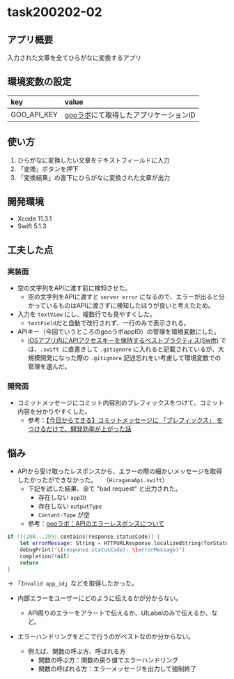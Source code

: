 #  task200202-02  
  
## アプリ概要  
入力された文章を全てひらがなに変換するアプリ  
  
## 環境変数の設定  
  
|key  |value  |
|:--|:--|  
|GOO_API_KEY|[gooラボ](https://labs.goo.ne.jp/apiusage/)にて取得したアプリケーションID|  
  
## 使い方  
1. ひらがなに変換したい文章をテキストフィールドに入力  
2. 「変換」ボタンを押下  
3. 「変換結果」の直下にひらがなに変換された文章が出力  
    
## 開発環境  
- Xcode 11.3.1  
- Swift 5.1.3  
  
## 工夫した点  
  
### 実装面  
- 空の文字列をAPIに渡す前に検知させた。  
    - 空の文字列をAPIに渡すと `server error` になるので、エラーが出ると分かっているものはAPIに渡さずに検知したほうが良いと考えたため。  
- 入力を `textView` にし、複数行でも見やすくした。  
    - `textField`だと自動で改行されず、一行のみで表示される。  
- APIキー（今回でいうところのgooラボappID）の管理を環境変数にした。  
    - [iOSアプリ内にAPIアクセスキーを保持するベストプラクティス(Swift)](https://qiita.com/uhooi/items/c3fd487f2ba6cd1990af) では、`.swift `に直書きして `.gitignore` に入れると記載されているが、大規模開発になった際の `.gitignore` 記述忘れをい考慮して環境変数での管理を選んだ。  
  
### 開発面  
- コミットメッセージにコミット内容別のプレフィックスをつけて、コミット内容を分かりやすくした。
    - 参考：[【今日からできる】コミットメッセージに 「プレフィックス」 をつけるだけで、開発効率が上がった話](https://qiita.com/numanomanu/items/45dd285b286a1f7280ed)
  
## 悩み  
- APIから受け取ったレスポンスから、エラーの際の細かいメッセージを取得したかったができなかった。　　（`HiraganaApi.swift`）  
    - 下記を試した結果、全て "bad request" と出力された。  
        - 存在しない `appID`  
        - 存在しない `outputType`  
        - `Content-Type` が空  
    - 参考：[gooラボ：APIのエラーレスポンスについて](https://labs.goo.ne.jp/api_error_info/)
  
```swift
if !((200...299).contains(response.statusCode)) {
    let errorMessage: String = HTTPURLResponse.localizedString(forStatusCode: response.statusCode)
    debugPrint("\(response.statusCode): \(errorMessage)")
    completion?(nil)
    return
}
```
  
→ 「`Invalid app_id`」などを取得したかった。  
  
- 内部エラーをユーザーにどのように伝えるかが分からない。  
    - API周りのエラーをアラートで伝えるか、UILabelのみで伝えるか、など。  
  
- エラーハンドリングをどこで行うのがベストなのか分からない。  
    - 例えば、関数の呼ぶ方、呼ばれる方  
        - 関数の呼ぶ方：関数の戻り値でエラーハンドリング  
        - 関数の呼ばれる方：エラーメッセージを出力して強制終了  
